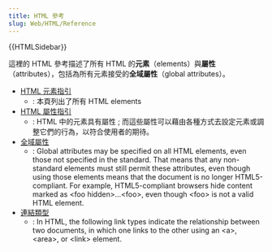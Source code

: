 ```yaml
---
title: HTML 參考
slug: Web/HTML/Reference
---
```


{{HTMLSidebar}}

這裡的 HTML 參考描述了所有 HTML 的**元素**（elements）與**屬性**（attributes），包括為所有元素接受的**全域屬性**（global attributes）。

- [HTML 元素指引](/zh-TW/docs/Web/HTML/Element)
  - : 本頁列出了所有 HTML elements
- [HTML 屬性指引](/zh-TW/docs/Web/HTML/Attributes)
  - : HTML 中的元素具有屬性 ; 而這些屬性可以藉由各種方式去設定元素或調整它們的行為，以符合使用者的期待。
- [全域屬性](/zh-TW/docs/Web/HTML/Global_attributes)
  - : Global attributes may be specified on all HTML elements, even those not specified in the standard. That means that any non-standard elements must still permit these attributes, even though using those elements means that the document is no longer HTML5-compliant. For example, HTML5-compliant browsers hide content marked as \<foo hidden>...\<foo>, even though \<foo> is not a valid HTML element.
- [連結類型](/docs/Web/HTML/Link_types)
  - : In HTML, the following link types indicate the relationship between two documents, in which one links to the other using an \<a>, \<area>, or \<link> element.
